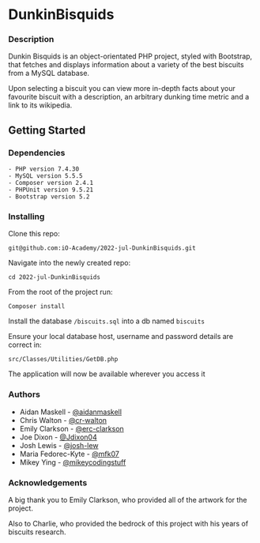 
# DunkinBisquids
### Description
Dunkin Bisquids is an object-orientated PHP project, styled  with Bootstrap, that fetches and displays information about a variety of the best biscuits from a MySQL database.

Upon selecting a biscuit you can view more in-depth facts about your favourite biscuit with a description, an arbitrary dunking time metric and a link to its wikipedia.

## Getting Started

### Dependencies
``` 
- PHP version 7.4.30 
- MySQL version 5.5.5
- Composer version 2.4.1
- PHPUnit version 9.5.21
- Bootstrap version 5.2
```
### Installing
Clone this repo:
```
git@github.com:iO-Academy/2022-jul-DunkinBisquids.git
```
Navigate into the newly created repo:
```
cd 2022-jul-DunkinBisquids
```
From the root of the project run:
```
Composer install
```
Install the database `/biscuits.sql` into a db named `biscuits`

Ensure your local database host, username and password details are correct in:
```
src/Classes/Utilities/GetDB.php
```
The application will now be available wherever you access it
### Authors
- Aidan Maskell - [@aidanmaskell](github.com/aidanmaskell)
- Chris Walton - [@cr-walton](github.com/cr-walton)
- Emily Clarkson - [@erc-clarkson](github.com/erc-clarkson)
- Joe Dixon - [@Jdixon04](github.com/jdixon04)
- Josh Lewis - [@josh-lew](github.com/josh-lew)
- Maria Fedorec-Kyte - [@mfk07](github.com/mfk07)
- Mikey Ying - [@mikeycodingstuff](github.com/mikeycodingstuff)

### Acknowledgements
A big thank you to Emily Clarkson, who provided all of the artwork for the project.

Also to Charlie, who provided the bedrock of this project with his years of biscuits research.
